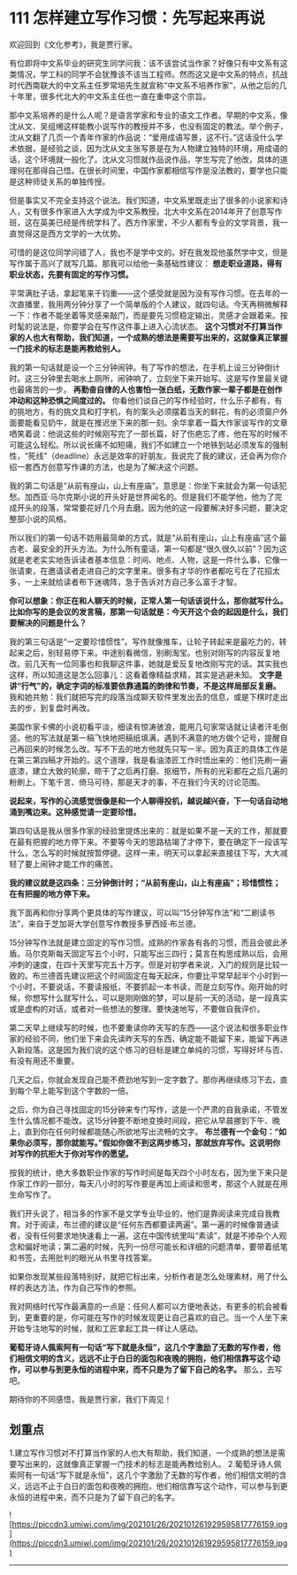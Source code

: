 # 111 怎样建立写作习惯：先写起来再说

欢迎回到《文化参考》，我是贾行家。

有位即将中文系毕业的研究生同学问我：该不该尝试当作家？好像只有中文系有这类情况，学工科的同学不会犹豫该不该当工程师。然而这又是中文系的特点，抗战时代西南联大的中文系主任罗常培先生就宣称“中文系不培养作家”，从他之后的几十年里，很多代北大的中文系主任也一直在重申这个宗旨。

那中文系培养的是什么人呢？是语言学家和专业的语文工作者。早期的中文系，像沈从文、吴组缃这样能教小说写作的教授并不多，也没有固定的教法。举个例子，沈从文翻了几页一个青年作家的作品说：“爱用成语写景，这不行。”这话没什么学术依据，是经验之谈，因为沈从文主张写景是在为人物建立独特的环境，用成语的话，这个环境就一般化了。沈从文习惯就作品说作品，学生写完了他改，具体的道理何在那得自己悟。在很长时间里，中国作家都相信写作是没法教的，要学也只能是这种师徒关系的单独传授。

但是事实又不完全支持这个说法。我们知道，中文系里既走出了很多的小说家和诗人，又有很多作家进入大学成为中文系教授。北大中文系在2014年开了创意写作班，这在英美已经是传统学科了。西方作家里，不少人都有专业的文学背景，我一直觉得这是西方文学的一大优势。

可惜的是这位同学问错了人，我也不是学中文的。好在我发现他虽然学中文，但是写作属于高兴了就写几篇。那我可以给他一条基础性建议： **想走职业道路，得有职业状态，先要有固定的写作习惯。**

平常满肚子话，拿起笔来千钧重——这个感受就是因为没有写作习惯。在去年的一次直播里，我用两分钟分享了一个简单版的个人建议，就四句话。今天再稍微解释一下：作者不能坐着等灵感来敲门，而是要先习惯稳定输出，灵感才会跟着来。按时髦的说法是，你要学会在写作这件事上进入心流状态。 **这个习惯对不打算当作家的人也大有帮助，我们知道，一个成熟的想法是需要写出来的，这就像真正掌握一门技术的标志是能再教给别人。**

我的第一句话就是设一个三分钟闹钟。有了写作的想法，在手机上设三分钟倒计时。这三分钟里去喝水上厕所，闹钟响了，立刻坐下来开始写。这是写作里最关键也最痛苦的一步。 **再勤奋自律的人也害怕一张白纸，无数作家一辈子都是在创作冲动和这种恐惧之间度过的。** 你看他们谈自己的写作经验时，什么乐子都有，有的挑地方，有的挑文具和打字机，有的案头必须摆着当天的鲜花，有的必须窗户外面要能看见奶牛，就是在推迟坐下来的那一刻。余华拿着一篇大作家谈写作的文章哂笑着说：他说这些的时候刚写完了一部长篇，好了伤疤忘了疼，他在写的时候不可能这么轻松。所以说长痛不如短痛，我们不如建立一个地铁到站必须发车的强制性，“死线”（deadline）永远是效率的好朋友。我说完了我的建议，还会再为你介绍一套西方创意写作课的方法，也是为了解决这个问题。

我的第二句话是“从前有座山，山上有座庙”。意思是：你坐下来就会为第一句话犯愁。加西亚·马尔克斯小说的开头好是世界闻名的。但是我们不能学他，他为了完成开头的段落，常常要花好几个月去磨。因为他的这一段要解决好多问题，要决定整部小说的风格。

所以我们的第一句话不妨用最简单的方式，就是“从前有座山，山上有座庙”这个最古老、最安全的开头方法。为什么所有童话，第一句都是“很久很久以前”？因为这就是老老实实地告诉读者基本信息：时间、地点、人物，这是一件什么事，它像一张请柬，在邀请读者走进自己的文字里来。很多有才华的作者都吃亏在了花招太多，一上来就给读者布下迷魂阵，急于告诉对方自己多么富于才智。

 **你可以想象：你正在和人聊天的时候，正常人第一句话该说什么，那你就写什么。比如你写的是会议的发言稿，那第一句话就是：今天开这个会的起因是什么，我们要解决的问题是什么？**

我的第三句话是“一定要珍惜惯性”。写作就像推车，让轮子转起来是最吃力的，转起来之后，别轻易停下来。中途别看微信，别刷淘宝。也别对刚写的内容反复地改。前几天有一位同事也和我聊这件事，她就是爱反复地改刚写完的话。其实我也这样，所以知道这是怎么回事儿：这看着像精益求精，其实是逃避未知。 **文字是讲“行气”的，确定字词的标准要依靠通篇的韵律和节奏，不是这样局部反复磨。** 我和她共勉：我们就把写完的段落当成聊天软件里发出去的信息，或是下棋时走出去的步，到复盘时再改。

美国作家卡佛的小说初看平淡，细读有惊涛骇浪，能用几句家常话就让读者汗毛倒竖。他的写法就是第一稿飞快地把稿纸填满，遇到不满意的地方做个记号，提醒自己再回来的时候怎么改。写不下去的地方他就先只写一半。因为真正的具体工作是在第三第四稿才开始的。这个道理，我是看油漆匠工作时悟出来的：他们先刷一遍底漆，建立大致的轮廓，晾干了之后再打磨、抠细节，所有的光彩都在之后几遍的粉刷上。下笔千言、倚马可待，那是天才的事，不在我们今天的讨论范围。

 **说起来，写作的心流感觉很像是和一个人聊得投机，越说越兴奋，下一句话自动地涌到嘴边来。这种感觉请一定要珍惜。**

第四句话是我从很多作家的经验里提炼出来的：就是如果不是一天的工作，那就要在最有把握的地方停下来。不要等今天的思路枯竭了才停下，要在确定下一段该写什么，怎么写的时候就按暂停键。这样一来，明天可以拿起来直接往下写，大大减轻了要上闹钟才能工作的痛苦。

 **我的建议就是这四条：三分钟倒计时；“从前有座山，山上有座庙”；珍惜惯性；在有把握的地方停下来。**

我下面再和你分享两个更具体的写作建议，可以叫“15分钟写作法”和“二刷读书法”，来自于芝加哥大学创意写作教授多萝西娅·布兰德。

15分钟写作法就是建立固定的写作习惯。成熟的作家各有各的习惯，而且会彼此矛盾。马尔克斯每天固定写五个小时，只能写出三四行；莫言在构思成熟以后，会用冲刺的速度，在四十天里写完五十万字。但是对初学者来说，入门的规则是比较一致的。布兰德首先建议把这个时间固定在每天起床，你要比平常早起半个小时到一个小时，不要说话，不要读报纸，不要抓起一本书读，而是立刻写作。刚开始的时候，你想写什么就写什么，可以是刚刚做的梦，可以是前一天的活动，是一段真实或是虚构的对话，或者对一些想法的整理。要快速地写，不要做自我评价。

第二天早上继续写的时候，也不要重读你昨天写的东西——这个说法和很多职业作家的经验不同，他们坐下来会先读昨天写的东西，确定能不能留下来，能留下再进入新段落。这是因为我们说的这个练习的目标是建立单纯的习惯，写得好坏与否、有没有用还不重要。

几天之后，你就会发现自己能不费劲地写到一定字数了。那你再继续练习下去，直到每个早上能写到这个字数的一倍。

之后，你为自己寻找固定的15分钟来专门写作，这是一个严肃的自我承诺，不管发生什么情况都不能改。这15分钟要不断地变换时间段，把它从早晨挪到下午、晚上，直到你在任何时候都能随心所欲地写出流畅的文字。 **布兰德有一个金句：“如果你必须写，那你就能写。”假如你做不到这两步练习，那就放弃写作。这说明你对写作的抗拒大于你对写作的愿望。**

按我的统计，绝大多数职业作家的写作时间是每天四个小时左右，因为坐下来只是作家工作的一部分，每天八小时的写作要是再加上阅读和思考，那这个人就是在用生命写作了。

我们开头说了，相当多的作家不是文学专业毕业的，他们是靠阅读来完成自我教育。对于阅读，布兰德的建议是“任何东西都要读两遍”。第一遍的时候像普通读者，没有任何要求地快速看上一遍。这在中国传统里叫“素读”，就是不掺杂个人观念和偏好地读；第二遍的时候，先列一份尽可能长和详细的问题清单，要带着纸笔和书签，去用批判的眼光从书里寻找答案。

如果你发现某些段落特别好，就把它标出来，分析作者是怎么处理素材，用了什么样的表达方法，作为自己写作的参照。

我对网络时代写作最满意的一点是：任何人都可以方便地表达，有更多的机会被看到，更重要的是，你可能在写作的时候发现更让自己喜欢的自己。当一个人坐下来开始专注地写的时候，就和工匠拿起工具一样让人感动。

 **葡萄牙诗人佩索阿有一句话“写下就是永恒”，这几个字激励了无数的写作者，他们相信文明的含义，远远不止于白日的面包和夜晚的拥抱，他们相信靠写这个动作，可以参与到更永恒的进程中来，而不只是为了留下自己的名字。** 那么，去写吧。

期待你的不同感悟，我是贾行家，我们下周见！

## 划重点

1.建立写作习惯对不打算当作家的人也大有帮助，我们知道，一个成熟的想法是需要写出来的，这就像真正掌握一门技术的标志是能再教给别人。
2.葡萄牙诗人佩索阿有一句话“写下就是永恒”，这几个字激励了无数的写作者，他们相信文明的含义，远远不止于白日的面包和夜晚的拥抱，他们相信靠写这个动作，可以参与到更永恒的进程中来，而不只是为了留下自己的名字。

![https://piccdn3.umiwi.com/img/202101/26/202101261929595817776159.jpg](https://piccdn3.umiwi.com/img/202101/26/202101261929595817776159.jpg)

---

